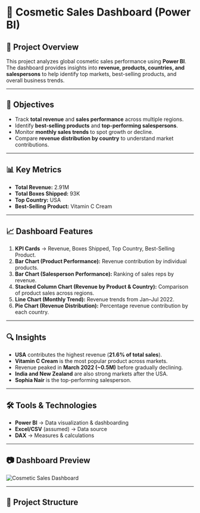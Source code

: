 # 💄 Cosmetic Sales Dashboard (Power BI)

## 📌 Project Overview
This project analyzes global cosmetic sales performance using **Power BI**.  
The dashboard provides insights into **revenue, products, countries, and salespersons** to help identify top markets, best-selling products, and overall business trends.  

---

## 🎯 Objectives
- Track **total revenue** and **sales performance** across multiple regions.  
- Identify **best-selling products** and **top-performing salespersons**.  
- Monitor **monthly sales trends** to spot growth or decline.  
- Compare **revenue distribution by country** to understand market contributions.  

---

## 📊 Key Metrics
- **Total Revenue:** 2.91M  
- **Total Boxes Shipped:** 93K  
- **Top Country:** USA  
- **Best-Selling Product:** Vitamin C Cream  

---

## 📈 Dashboard Features
1. **KPI Cards** → Revenue, Boxes Shipped, Top Country, Best-Selling Product.  
2. **Bar Chart (Product Performance):** Revenue contribution by individual products.  
3. **Bar Chart (Salesperson Performance):** Ranking of sales reps by revenue.  
4. **Stacked Column Chart (Revenue by Product & Country):** Comparison of product sales across regions.  
5. **Line Chart (Monthly Trend):** Revenue trends from Jan–Jul 2022.  
6. **Pie Chart (Revenue Distribution):** Percentage revenue contribution by each country.  

---

## 🔍 Insights
- **USA** contributes the highest revenue (**21.6% of total sales**).  
- **Vitamin C Cream** is the most popular product across markets.  
- Revenue peaked in **March 2022 (~0.5M)** before gradually declining.  
- **India and New Zealand** are also strong markets after the USA.  
- **Sophia Nair** is the top-performing salesperson.  

---

## 🛠 Tools & Technologies
- **Power BI** → Data visualization & dashboarding  
- **Excel/CSV** (assumed) → Data source  
- **DAX** → Measures & calculations  

---

## 📷 Dashboard Preview
![Cosmetic Sales Dashboard](images/dashboard_screenshot.png)



 

---

## 📂 Project Structure
